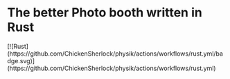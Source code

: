 <h1>The better Photo booth written in Rust</h1>
[![Rust](https://github.com/ChickenSherlock/physik/actions/workflows/rust.yml/badge.svg)](https://github.com/ChickenSherlock/physik/actions/workflows/rust.yml)